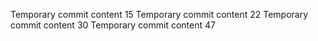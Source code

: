 Temporary commit content 15
Temporary commit content 22
Temporary commit content 30
Temporary commit content 47
